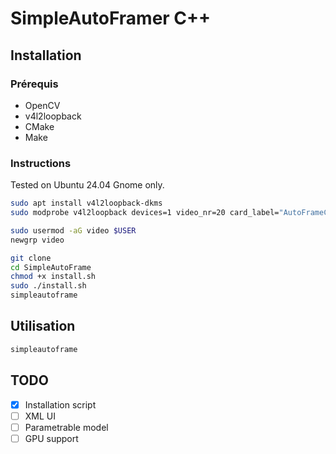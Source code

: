 # SimpleAutoFramer C++ 

## Installation

### Prérequis

- OpenCV
- v4l2loopback
- CMake
- Make

### Instructions

Tested on Ubuntu 24.04 Gnome only.

```bash
sudo apt install v4l2loopback-dkms
sudo modprobe v4l2loopback devices=1 video_nr=20 card_label="AutoFrameCam"

sudo usermod -aG video $USER
newgrp video

git clone 
cd SimpleAutoFrame
chmod +x install.sh
sudo ./install.sh
simpleautoframe
```

## Utilisation

```bash
simpleautoframe
```

## TODO

- [x] Installation script
- [ ] XML UI
- [ ] Parametrable model
- [ ] GPU support

